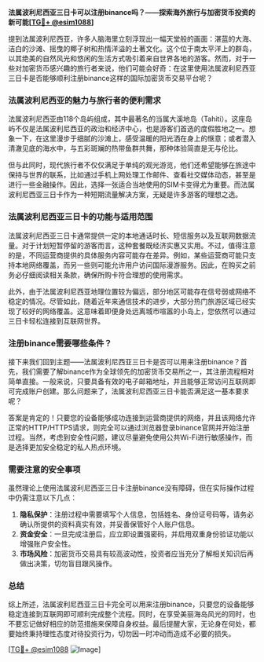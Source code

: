 **法属波利尼西亚三日卡可以注册binance吗？——探索海外旅行与加密货币投资的新可能[[TG💪+ @esim1088](https://t.me/s/esim1088)]**

提到法属波利尼西亚，许多人脑海里立刻浮现出一幅天堂般的画面：湛蓝的大海、洁白的沙滩、摇曳的椰子树和热情洋溢的土著文化。这个位于南太平洋上的群岛，以其绝美的自然风光和悠闲的生活方式吸引着来自世界各地的游客。然而，对于一些对加密货币感兴趣的旅行者来说，他们可能会好奇：在这里使用法属波利尼西亚三日卡是否能够顺利注册binance这样的国际加密货币交易平台呢？

### 法属波利尼西亚的魅力与旅行者的便利需求

法属波利尼西亚由118个岛屿组成，其中最著名的当属大溪地岛（Tahiti）。这座岛屿不仅是法属波利尼西亚的政治和经济中心，也是游客们首选的度假胜地之一。想象一下，在这里漫步于细腻的沙滩上，感受温暖的阳光洒在身上的惬意；或者潜入清澈见底的海水中，与五彩斑斓的热带鱼群共舞，那种体验简直是无与伦比。

但与此同时，现代旅行者不仅仅满足于单纯的观光游览，他们还希望能够在旅途中保持与世界的联系，比如通过手机上网处理工作邮件、查看社交媒体动态，甚至是进行一些金融操作。因此，选择一张适合当地使用的SIM卡变得尤为重要。而法属波利尼西亚三日卡作为一种短期流量解决方案，无疑是许多游客的理想之选。

### 法属波利尼西亚三日卡的功能与适用范围

法属波利尼西亚三日卡通常提供一定的本地通话时长、短信服务以及互联网数据流量。对于计划短暂停留的游客而言，这种套餐既经济实惠又实用。不过，值得注意的是，不同运营商提供的具体服务内容可能存在差异。例如，某些运营商可能只支持本地网络覆盖，而另一些则可能允许用户访问国际漫游服务。因此，在购买之前务必仔细阅读相关条款，确保所购卡符合理想的使用需求。

此外，由于法属波利尼西亚地理位置较为偏远，部分地区可能存在信号弱或网络不稳定的情况。尽管如此，随着近年来通信技术的进步，大部分热门旅游区域已经实现了较好的网络覆盖。这意味着即便身处远离城市喧嚣的小岛上，您依然可以通过三日卡轻松连接到互联网世界。

### 注册binance需要哪些条件？

接下来我们回到主题——法属波利尼西亚三日卡是否可以用来注册binance？首先，我们需要了解binance作为全球领先的加密货币交易所之一，其注册流程相对简单直接。一般来说，只要具备有效的电子邮箱地址，并且能够正常访问互联网即可完成账户创建。那么问题来了，法属波利尼西亚三日卡能否满足这一基本要求呢？

答案是肯定的！只要您的设备能够成功连接到运营商提供的网络，并且该网络允许正常的HTTP/HTTPS请求，则完全可以通过浏览器登录binance官网并开始注册过程。当然，考虑到安全性问题，建议尽量避免使用公共Wi-Fi进行敏感操作，而是选择更加安全稳定的私人热点环境。

### 需要注意的安全事项

虽然理论上使用法属波利尼西亚三日卡注册binance没有障碍，但在实际操作过程中仍需注意以下几点：

1. **隐私保护**：注册过程中需要填写个人信息，包括姓名、身份证号码等，请务必确认所提供的资料真实有效，并妥善保管好个人账户信息。
2. **资金安全**：一旦完成注册后，应立即设置强密码，并启用双重身份验证功能以增强账户安全性。
3. **市场风险**：加密货币交易具有较高波动性，投资者应当充分了解相关知识后再做出决策，切勿盲目跟风操作。

### 总结

综上所述，法属波利尼西亚三日卡完全可以用来注册binance，只要您的设备能够稳定连接到互联网即可顺利完成整个流程。同时，在享受美丽海岛风光的同时，也不要忘记做好相应的防范措施来保障自身权益。最后提醒大家，无论身在何处，都要始终秉持理性态度对待投资行为，切勿因一时冲动而造成不必要的损失。

[[TG💪+ @esim1088](https://t.me/s/esim1088) ![Image](https://i.postimg.cc/4NQfJmqS/Snipaste-2025-05-13-00-14-12.png)]